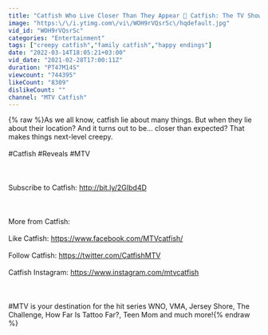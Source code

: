 ```yaml
---
title: "Catfish Who Live Closer Than They Appear 👀 Catfish: The TV Show"
image: "https:\/\/i.ytimg.com\/vi\/WOH9rVQsrSc\/hqdefault.jpg"
vid_id: "WOH9rVQsrSc"
categories: "Entertainment"
tags: ["creepy catfish","family catfish","happy endings"]
date: "2022-03-14T18:05:21+03:00"
vid_date: "2021-02-28T17:00:11Z"
duration: "PT47M14S"
viewcount: "744395"
likeCount: "8309"
dislikeCount: ""
channel: "MTV Catfish"
---
```

{% raw %}As we all know, catfish lie about many things. But when they lie about their location? And it turns out to be… closer than expected? That makes things next-level creepy.  <br /><br />#Catfish #Reveals #MTV<br /><br /><br /><br />Subscribe to Catfish: <a rel="nofollow" target="blank" href="http://bit.ly/2GIbd4D">http://bit.ly/2GIbd4D</a><br /><br /><br /><br />More from Catfish:<br /><br />Like Catfish: <a rel="nofollow" target="blank" href="https://www.facebook.com/MTVcatfish/">https://www.facebook.com/MTVcatfish/</a><br /><br />Follow Catfish: <a rel="nofollow" target="blank" href="https://twitter.com/CatfishMTV">https://twitter.com/CatfishMTV</a><br /><br />Catfish Instagram: <a rel="nofollow" target="blank" href="https://www.instagram.com/mtvcatfish">https://www.instagram.com/mtvcatfish</a><br /><br /><br /><br />#MTV is your destination for the hit series WNO, VMA, Jersey Shore, The Challenge, How Far Is Tattoo Far?, Teen Mom and much more!{% endraw %}
